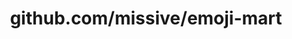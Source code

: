 ---
layout: post
title: github.com/missive/emoji-mart
categories: link
tags: [انگلیسی, برنامه‌نویسی]
---